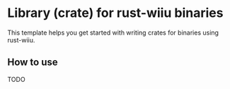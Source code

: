 # Library (crate) for rust-wiiu binaries

This template helps you get started with writing crates for binaries using rust-wiiu.

## How to use

TODO

